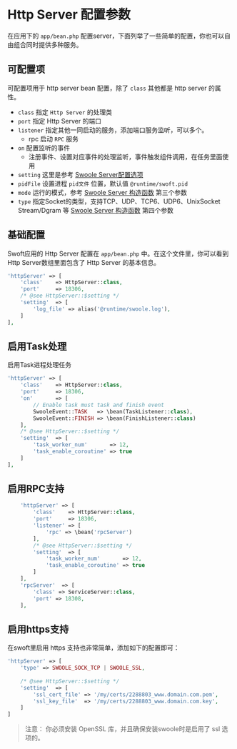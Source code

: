 # Http Server 配置参数

在应用下的 `app/bean.php` 配置server，下面列举了一些简单的配置，你也可以自由组合同时提供多种服务。

## 可配置项

可配置项用于 http server bean 配置，除了 `class` 其他都是 http server 的属性。

- `class` 指定 `Http Server` 的处理类
- `port` 指定 Http Server 的端口
- `listener` 指定其他一同启动的服务，添加端口服务监听，可以多个。
    - rpc 启动 `RPC` 服务
- `on` 配置监听的事件
    - 注册事件、设置对应事件的处理监听，事件触发组件调用，在任务里面使用
- `setting` 这里是参考 [Swoole Server配置选项](https://wiki.swoole.com/wiki/page/274.html)
- `pidFile` 设置进程 `pid文件` 位置，默认值 `@runtime/swoft.pid`
- `mode` 运行的模式，参考 [Swoole Server 构造函数](https://wiki.swoole.com/wiki/page/14.html) 第三个参数
- `type` 指定Socket的类型，支持TCP、UDP、TCP6、UDP6、UnixSocket Stream/Dgram 等 [Swoole Server 构造函数](https://wiki.swoole.com/wiki/page/14.html) 第四个参数

## 基础配置

Swoft应用的 Http Server 配置在 `app/bean.php` 中。在这个文件里，你可以看到 Http Server数组里面包含了 Http Server 的基本信息。

```php
'httpServer' => [
    'class'    => HttpServer::class,
    'port'     => 18306,
    /* @see HttpServer::$setting */
    'setting'  => [
        'log_file' => alias('@runtime/swoole.log'),
    ]
],
```

## 启用Task处理

启用Task进程处理任务

```php
'httpServer' => [
    'class'    => HttpServer::class,
    'port'     => 18306,
    'on'       => [
        // Enable task must task and finish event
        SwooleEvent::TASK   => \bean(TaskListener::class),  
        SwooleEvent::FINISH => \bean(FinishListener::class)
    ],
    /* @see HttpServer::$setting */
    'setting'  => [
        'task_worker_num'       => 12,
        'task_enable_coroutine' => true
    ]
],
```

## 启用RPC支持

```php
    'httpServer' => [
        'class'    => HttpServer::class,
        'port'     => 18306,
        'listener' => [
            'rpc' => \bean('rpcServer')
        ],
        /* @see HttpServer::$setting */
        'setting'  => [
            'task_worker_num'       => 12,
            'task_enable_coroutine' => true
        ]
    ],
    'rpcServer'  => [
        'class' => ServiceServer::class,
        'port' => 18308,
    ],
```

## 启用https支持

在swoft里启用 https 支持也非常简单，添加如下的配置即可：

```php
'httpServer' => [
    'type' => SWOOLE_SOCK_TCP | SWOOLE_SSL,
    
    /* @see HttpServer::$setting */
    'setting'  => [
        'ssl_cert_file' => '/my/certs/2288803_www.domain.com.pem',
        'ssl_key_file'  => '/my/certs/2288803_www.domain.com.key',
    ]
]
```

> 注意： 你必须安装 OpenSSL 库，并且确保安装swoole时是启用了 ssl 选项的。
